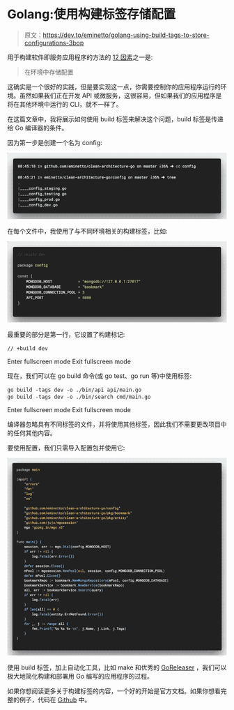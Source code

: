# Golang:使用构建标签存储配置

> 原文：<https://dev.to/eminetto/golang-using-build-tags-to-store-configurations-3bop>

用于构建软件即服务应用程序的方法的 [12 因素](http://12factor.net)之一是:

> 在环境中存储配置

这确实是一个很好的实践，但是要实现这一点，你需要控制你的应用程序运行的环境。虽然如果我们正在开发 API 或微服务，这很容易，但如果我们的应用程序是将在其他环境中运行的 CLI，就不一样了。

在这篇文章中，我将展示如何使用 build 标签来解决这个问题，build 标签是传递给 Go 编译器的条件。

因为第一步是创建一个名为 config:

[![bt-1](img/2b6b8b64db937b468f9c17ca8410f92c.png)](img/posts/bt-1.png)

在每个文件中，我使用了与不同环境相关的构建标签，比如:

[![bt-2](img/bd10cc0d80708092bb931b54be8133c2.png)](img/posts/bt-2.png)

最重要的部分是第一行，它设置了构建标记:

```
// +build dev 
```

Enter fullscreen mode Exit fullscreen mode

现在，我们可以在 go build 命令(或 go test、go run 等)中使用标签:

```
go build -tags dev -o ./bin/api api/main.go
go build -tags dev -o ./bin/search cmd/main.go 
```

Enter fullscreen mode Exit fullscreen mode

编译器忽略具有不同标签的文件，并将使用其他标签，因此我们不需要更改项目中的任何其他内容。

要使用配置，我们只需导入配置包并使用它:

[![bt-3](img/f95ff1f2574bcca8ef89a1f76350433a.png)](img/posts/bt-3.png)

使用 build 标签，加上自动化工具，比如 make 和优秀的 [GoReleaser](https://goreleaser.com/) ，我们可以极大地简化构建和部署用 Go 编写的应用程序的过程。

如果你想阅读更多关于构建标签的内容，一个好的开始是官方文档。如果你想看完整的例子，代码在 [Github](https://github.com/eminetto/clean-architecture-go) 中。